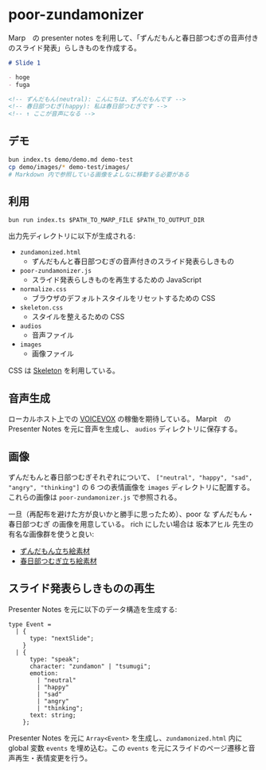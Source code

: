 # poor-zundamonizer

Marp　の presenter notes を利用して、「ずんだもんと春日部つむぎの音声付きのスライド発表」らしきものを作成する。

```markdown
# Slide 1

- hoge
- fuga

<!-- ずんだもん(neutral): こんにちは、ずんだもんです -->
<!-- 春日部つむぎ(happy): 私は春日部つむぎです -->
<!-- ↑ ここが音声になる -->

```

## デモ

```sh
bun index.ts demo/demo.md demo-test
cp demo/images/* demo-test/images/
# Markdown 内で参照している画像をよしなに移動する必要がある
```


## 利用

```
bun run index.ts $PATH_TO_MARP_FILE $PATH_TO_OUTPUT_DIR
```

出力先ディレクトリに以下が生成される:

- `zundamonized.html`
    - ずんだもんと春日部つむぎの音声付きのスライド発表らしきもの
- `poor-zundamonizer.js`
    - スライド発表らしきものを再生するための JavaScript
- `normalize.css`
    - ブラウザのデフォルトスタイルをリセットするための CSS
- `skeleton.css`
    - スタイルを整えるための CSS
- `audios`
    - 音声ファイル
- `images`
    - 画像ファイル

CSS は [Skeleton](https://github.com/dhg/Skeleton) を利用している。

## 音声生成

ローカルホスト上での [VOICEVOX](https://github.com/VOICEVOX/voicevox_engine) の稼働を期待している。
Marpit　の Presenter Notes を元に音声を生成し、 `audios` ディレクトリに保存する。

## 画像

ずんだもんと春日部つむぎそれぞれについて、 `["neutral", "happy", "sad", "angry", "thinking"]` の 6 つの表情画像を `images` ディレクトリに配置する。
これらの画像は `poor-zundamonizer.js` で参照される。

一旦（再配布を避けた方が良いかと勝手に思ったため）、poor な ずんだもん・春日部つむぎ の画像を用意している。
rich にしたい場合は 坂本アヒル 先生の有名な画像群を使うと良い:
- [ずんだもん立ち絵素材](https://www.pixiv.net/artworks/92641351)
- [春日部つむぎ立ち絵素材](https://www.pixiv.net/artworks/95429376)

## スライド発表らしきものの再生

Presenter Notes を元に以下のデータ構造を生成する:

```
type Event =
  | {
      type: "nextSlide";
    }
  | {
      type: "speak";
      character: "zundamon" | "tsumugi";
      emotion:
        | "neutral"
        | "happy"
        | "sad"
        | "angry"
        | "thinking";
      text: string;
    };
```

Presenter Notes を元に `Array<Event>` を生成し、`zundamonized.html` 内に global 変数 `events` を埋め込む。この `events` を元にスライドのページ遷移と音声再生・表情変更を行う。

